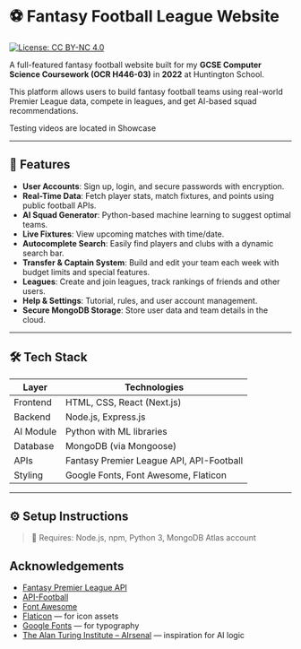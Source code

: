 # ⚽ Fantasy Football League Website

[![License: CC BY-NC 4.0](https://img.shields.io/badge/License-CC%20BY--NC%204.0-lightgrey.svg)](https://creativecommons.org/licenses/by-nc/4.0/)

A full-featured fantasy football website built for my **GCSE Computer Science Coursework (OCR H446-03)** in **2022** at Huntington School.

This platform allows users to build fantasy football teams using real-world Premier League data, compete in leagues, and get AI-based squad recommendations.

Testing videos are located in Showcase

---

## 🚀 Features

- **User Accounts**: Sign up, login, and secure passwords with encryption.
- **Real-Time Data**: Fetch player stats, match fixtures, and points using public football APIs.
- **AI Squad Generator**: Python-based machine learning to suggest optimal teams.
- **Live Fixtures**: View upcoming matches with time/date.
- **Autocomplete Search**: Easily find players and clubs with a dynamic search bar.
- **Transfer & Captain System**: Build and edit your team each week with budget limits and special features.
- **Leagues**: Create and join leagues, track rankings of friends and other users.
- **Help & Settings**: Tutorial, rules, and user account management.
- **Secure MongoDB Storage**: Store user data and team details in the cloud.

---

## 🛠️ Tech Stack

| Layer        | Technologies                     |
|--------------|----------------------------------|
| Frontend     | HTML, CSS, React (Next.js)       |
| Backend      | Node.js, Express.js              |
| AI Module    | Python with ML libraries         |
| Database     | MongoDB (via Mongoose)           |
| APIs         | Fantasy Premier League API, API-Football |
| Styling      | Google Fonts, Font Awesome, Flaticon |

---

## ⚙️ Setup Instructions

> 📌 Requires: Node.js, npm, Python 3, MongoDB Atlas account

## Acknowledgements

- [Fantasy Premier League API](https://fantasy.premierleague.com/api/)
- [API-Football](https://www.api-football.com/)
- [Font Awesome](https://fontawesome.com/)
- [Flaticon](https://www.flaticon.com/) — for icon assets
- [Google Fonts](https://fonts.google.com/) — for typography
- [The Alan Turing Institute – AIrsenal](https://github.com/alan-turing-institute/AIrsenal) — inspiration for AI logic
